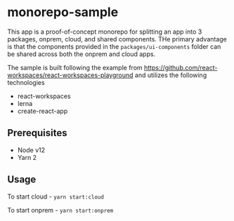 # monorepo-sample

This app is a proof-of-concept monorepo for splitting an app into 3 packages, onprem, cloud, and shared components. THe primary advantage is that the components provided in the `packages/ui-components` folder can be shared across both the onprem and cloud apps.

The sample is built following the example from https://github.com/react-workspaces/react-workspaces-playground and utilizes the following technologies
- react-workspaces
- lerna
- create-react-app

## Prerequisites
- Node v12
- Yarn 2

## Usage
To start cloud - `yarn start:cloud`

To start onprem - `yarn start:onprem`
